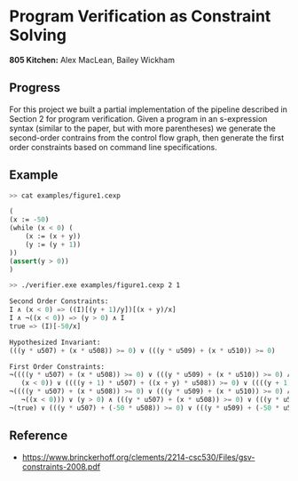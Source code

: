 # Program Verification as Constraint Solving
**805 Kitchen:** Alex MacLean, Bailey Wickham

## Progress
For this project we built a partial implementation of the pipeline described in Section 2 for program verification. Given a program in an s-expression syntax (similar to the paper, but with more parentheses) we generate the second-order contrains from the control flow graph, then generate the first order constraints based on command line specifications.


## Example
```bash
>> cat examples/figure1.cexp
```
```lisp
(
(x := -50)
(while (x < 0) (
    (x := (x + y))
    (y := (y + 1))
))
(assert(y > 0))
)
```

```bash
>> ./verifier.exe examples/figure1.cexp 2 1
```
```lisp
Second Order Constraints:
I ∧ (x < 0) => ((I)[(y + 1)/y])[(x + y)/x]
I ∧ ¬((x < 0)) => (y > 0) ∧ I
true => (I)[-50/x]

Hypothesized Invariant:
(((y * u507) + (x * u508)) >= 0) ∨ (((y * u509) + (x * u510)) >= 0)

First Order Constraints:
¬((((y * u507) + (x * u508)) >= 0) ∨ (((y * u509) + (x * u510)) >= 0) ∧
   (x < 0)) ∨ ((((y + 1) * u507) + ((x + y) * u508)) >= 0) ∨ ((((y + 1) * u509) + ((x + y) * u510)) >= 0)
¬((((y * u507) + (x * u508)) >= 0) ∨ (((y * u509) + (x * u510)) >= 0) ∧
   ¬((x < 0))) ∨ (y > 0) ∧ (((y * u507) + (x * u508)) >= 0) ∨ (((y * u509) + (x * u510)) >= 0)
¬(true) ∨ (((y * u507) + (-50 * u508)) >= 0) ∨ (((y * u509) + (-50 * u510)) >= 0)
```

## Reference

- https://www.brinckerhoff.org/clements/2214-csc530/Files/gsv-constraints-2008.pdf
